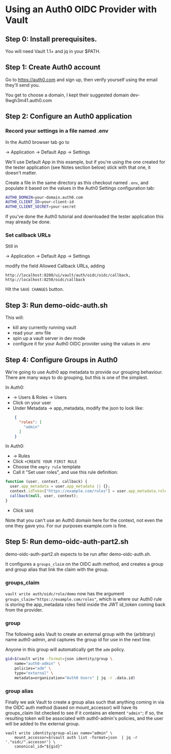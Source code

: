 # Using an Auth0 OIDC Provider with Vault

## Step 0: Install prerequisites.

You will need Vault 1.1+ and jq in your $PATH.

## Step 1: Create Auth0 account

Go to https://auth0.com and sign up, then verify yourself using the email they'll send you.

You get to choose a domain, I kept their suggested domain dev-9wgh3m41.auth0.com

## Step 2: Configure an Auth0 application

### Record your settings in a file named .env

In the Auth0 browser tab go to

  -> Application -> Default App -> Settings
  
We'll use Default App in this example, but if you're using the one created for
the tester application (see Notes section below) stick with that one, it doesn't 
matter.

Create a file in the same directory as this checkout named `.env`, and populate
it based on the values in the Auth0 Settings configuration tab:

```bash
AUTH0_DOMAIN=your-domain.auth0.com
AUTH0_CLIENT_ID=your-client-id
AUTH0_CLIENT_SECRET=your-secret
```

If you've done the Auth0 tutorial and downloaded the tester application this may
already be done.

### Set callback URLs

Still in 

  -> Application -> Default App -> Settings

modify the field Allowed Callback URLs, adding

```
http://localhost:8200/ui/vault/auth/oidc/oidc/callback,
http://localhost:8250/oidc/callback
```

Hit the `SAVE CHANGES` button.

## Step 3: Run demo-oidc-auth.sh

This will:
- kill any currently running vault
- read your .env file
- spin up a vault server in dev mode
- configure it for your Auth0 OIDC provider using the values in .env
  
## Step 4: Configure Groups in Auth0

We're going to use Auth0 app metadata to provide our grouping behaviour.
There are many ways to do grouping, but this is one of the simplest.

In Auth0: 
- -> Users & Roles -> Users
- Click on your user
- Under Metadata -> app_metadata, modify the json to look like:
```json
    {
      "roles": [
        "admin"
      ]
    }
```

In Auth0:
- -> Rules
- Click `+CREATE YOUR FIRST RULE`
- Choose the `empty rule` template
- Call it "Set user roles", and use this rule definition:
```javascript
function (user, context, callback) {
  user.app_metadata = user.app_metadata || {};
  context.idToken["https://example.com/roles"] = user.app_metadata.roles || [];
  callback(null, user, context);
}
```
- Click `SAVE`

Note that you can't use an Auth0 domain here for the context, not even the one 
they gave you.  For our purposes example.com is fine.

## Step 5: Run demo-oidc-auth-part2.sh

demo-oidc-auth-part2.sh expects to be run after demo-oidc-auth.sh.

It configures a `groups_claim` on the OIDC auth method, and creates a group 
and group alias that link the claim with the group.

### groups_claim

`vault write auth/oidc/role/demo` now has the argument 
`groups_claim="https://example.com/roles"`, which is where our Auth0 rule is storing
the app_metadata roles field inside the JWT id_token coming back from the provider.

### group

The following asks Vault to create an external group with the (arbitrary) name
auth0-admin, and captures the group id for use in the next line.  

Anyone in this group will automatically get the `adm` policy.
  
```bash
gid=$(vault write -format=json identity/group \
    name="auth0-admin" \
    policies="adm" \
    type="external" \
    metadata=organization="Auth0 Users" | jq -r .data.id)
```

### group alias

Finally we ask Vault to create a group alias such that anything coming in 
via the OIDC auth method (based on mount_accessor) will have its groups_claim 
list checked to see if it contains an element `"admin"`; if so, the resulting
token will be associated with auth0-admin's policies, and the user will be
added to the external group.
  
```
vault write identity/group-alias name="admin" \
    mount_accessor=$(vault auth list -format=json  | jq -r '."oidc/".accessor') \
    canonical_id="${gid}"
```


